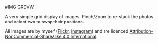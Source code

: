 #IMG GRDVW

A very simple grid display of images. Pinch/Zoom to re-stack the photos and select two to swap their positions.

All images are by myself ([Flickr](http://flickr.com/photos/brettohland), [Instagram](http://instagram.com/bretto)) and are licenced [Attribution-NonCommercial-ShareAlike 4.0 International](http://creativecommons.org/licenses/by-nc-sa/4.0/).
